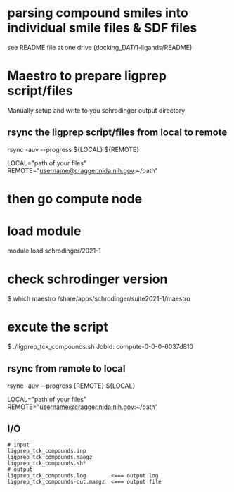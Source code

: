 
# parsing compound smiles into individual smile files & SDF files
see README file at one drive (docking_DAT/1-ligands/README)


# Maestro to prepare ligprep script/files
Manually setup and write to you schrodinger output directory

## rsync the ligprep script/files from local to remote
rsync -auv --progress ${LOCAL} ${REMOTE}

LOCAL="path of your files"
REMOTE="username@cragger.nida.nih.gov:~/path"

# then go compute node

# load module
module load schrodinger/2021-1 

# check schrodinger version
$ which maestro
/share/apps/schrodinger/suite2021-1/maestro


# excute the script
$ ./ligprep_tck_compounds.sh
JobId: compute-0-0-0-6037d810

## rsync from remote to local
rsync -auv --progress {REMOTE}  ${LOCAL} 

LOCAL="path of your files"
REMOTE="username@cragger.nida.nih.gov:~/path"


## I/O

    # input
    ligprep_tck_compounds.inp
    ligprep_tck_compounds.maegz
    ligprep_tck_compounds.sh*
    # output 
    ligprep_tck_compounds.log        <=== output log
    ligprep_tck_compounds-out.maegz  <=== output file







